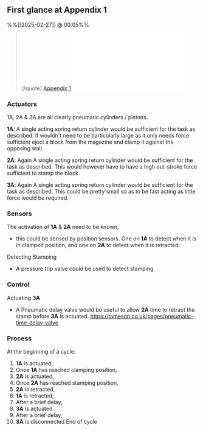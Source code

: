 
## First glance at Appendix 1
%%[[2025-02-27]] @ 00:05%%

> [!quote] [Appendix 1](Appendix%201.md)
> ![Appendix 1](Appendix%201.md)

### Actuators

1A, 2A & 3A are all clearly pneumatic cylinders / pistons.

**1A**: A single acting spring return cylinder would be sufficient for the task as described. It wouldn't need to be particularly large as it only needs force sufficient eject a block from the magazine and clamp it against the opposing wall.

**2A**: Again A single acting spring return cylinder would be sufficient for the task as described. This would however have to have a high out-stroke force sufficient to stamp the block.

**3A**: Again A single acting spring return cylinder would be sufficient for the task as described. This could be pretty small so as to be fast acting as little force would be required.

### Sensors

The activation of **1A** & **2A** need to be known, 
- this could be sensed by position sensors.
	One on **1A** to detect when it is in clamped position, and one on **2A** to detect when it is retracted.

Detecting Stamping
- A pressure trip valve could be used to detect stamping

### Control 

Actuating **3A**
- A Pneumatic delay valve would be useful to allow **2A** time to retract the stamp before **3A** is actuated.
	https://tameson.co.uk/pages/pneumatic-time-delay-valve

### Process

At the beginning of a cycle:
1. **1A** is actuated, 
2. Once **1A** has reached clamping position,
3. **2A** is actuated,
4. Once **2A** has reached stamping position,
5. **2A** is retracted,
6. **1A** is retracted,
7. After a brief delay,
8. **3A** is actuated 
9. After a brief delay,
10. **3A** is disconnected
End of cycle

